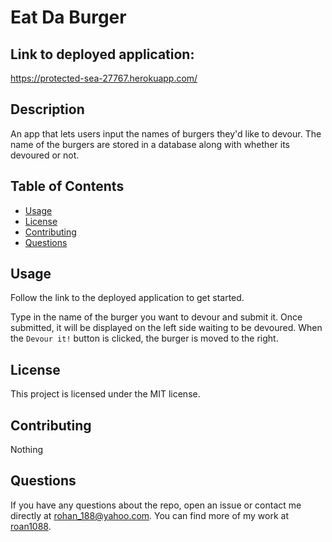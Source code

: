# Eat Da Burger


## Link to deployed application:

https://protected-sea-27767.herokuapp.com/

## Description
An app that lets users input the names of burgers they'd like to devour. The name of the burgers are stored in a database along with whether its devoured or not.

## Table of Contents
- [Usage](#usage)
- [License](#license)
- [Contributing](#contributing)
- [Questions](#questions)

## Usage
Follow the link to the deployed application to get started.

Type in the name of the burger you want to devour and submit it. Once submitted, it will be displayed on the left side waiting to be devoured. When the `Devour it!` button is clicked, the burger is moved to the right.

## License
This project is licensed under the MIT license.

## Contributing
Nothing

## Questions
If you have any questions about the repo, open an issue or contact me directly at rohan_188@yahoo.com. You can find more of my work at [roan1088](https://github.com/roan1088).

